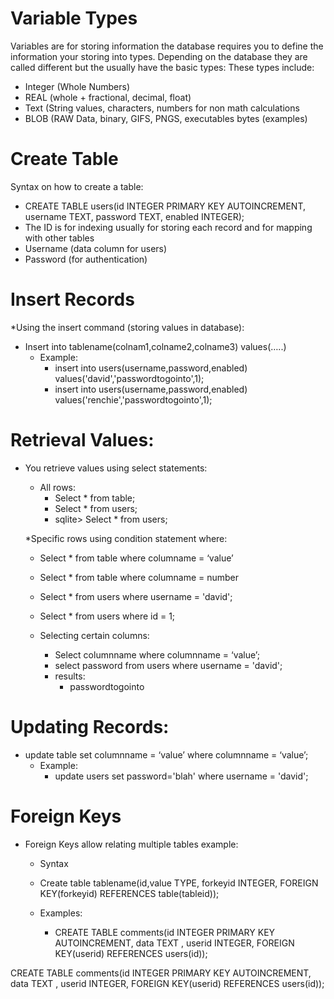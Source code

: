 # Variable Types #


Variables are for storing information the database requires you to define the information your storing into types. Depending on the database they are called different but the usually have the basic types:
These types include:

* Integer (Whole Numbers)
* REAL (whole + fractional, decimal, float)
* Text (String values, characters, numbers for non math calculations
* BLOB (RAW Data, binary, GIFS, PNGS, executables bytes (examples)

# Create Table #

Syntax on how to create a table:
* CREATE TABLE users(id INTEGER PRIMARY KEY AUTOINCREMENT, username TEXT, password TEXT, enabled INTEGER);
* The ID is for indexing usually for storing each record and for mapping with other tables
* Username (data column for users)
* Password (for authentication)

# Insert Records # 

*Using the insert command (storing values in database):
  * Insert into tablename(colnam1,colname2,colname3)  values(…..)
    * Example:
      *  insert into users(username,password,enabled) values('david','passwordtogointo',1);
      *  insert into users(username,password,enabled) values('renchie','passwordtogointo',1);
     
 # Retrieval Values:

* You retrieve values using select statements:
  * All rows:
     * Select * from table;
     * Select * from users;
     * sqlite> Select * from users;
   
  *Specific rows using condition statement where:
     * Select * from table where columname = ‘value’
     * Select * from table where columname = number

     * Select * from users where username = 'david';
     * Select * from users where id = 1;
    
  * Selecting certain columns:
      * Select columnname where columnname = ‘value’;
      * select password from users where username = 'david';
      * results:
        *  passwordtogointo
       
# Updating Records: #

* update table set columnname = ‘value’ where columnname = ‘value’;
   * Example:
      * update users set password='blah' where username = 'david';

# Foreign Keys #

* Foreign Keys allow relating multiple tables example:
  * Syntax
  * Create table tablename(id,value TYPE, forkeyid INTEGER, FOREIGN KEY(forkeyid) REFERENCES table(tableid));
  * Examples:
 
    * CREATE TABLE comments(id INTEGER PRIMARY KEY AUTOINCREMENT, data TEXT , userid INTEGER, FOREIGN KEY(userid) REFERENCES users(id));

CREATE TABLE comments(id INTEGER PRIMARY KEY AUTOINCREMENT, data TEXT , userid INTEGER, FOREIGN KEY(userid) REFERENCES users(id));  
